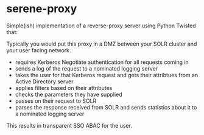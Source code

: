 # serene-proxy

Simple(ish) implementation of a reverse-proxy server using Python Twisted that:

Typically you would put this proxy in a DMZ between your SOLR cluster and your user facing network.

* requires Kerberos Negotiate authentication for all requests coming in
* sends a log of the request to a nominated logging server
* takes the user for that Kerberos request and gets their attribtues from an Active Directory server
* applies filters based on their attributes
* checks the parameters they have supplied
* passes on their request to SOLR
* parses the response received from SOLR and sends statistics about it to a nominated logging server

This results in transparent SSO ABAC for the user.

